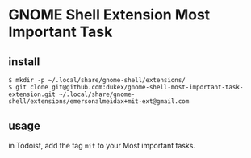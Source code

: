 # GNOME Shell Extension Most Important Task

## install

```
$ mkdir -p ~/.local/share/gnome-shell/extensions/
$ git clone git@github.com:dukex/gnome-shell-most-important-task-extension.git ~/.local/share/gnome-shell/extensions/emersonalmeidax+mit-ext@gmail.com
```

## usage

in Todoist, add the tag `mit` to your Most important tasks.
